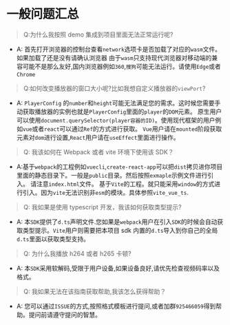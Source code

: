 # 一般问题汇总

> Q:为什么我按照 demo 集成到项目里面无法正常运行呢?

- A: 首先打开浏览器的控制台查看`network`选项卡是否加载了对应的`wasm`文件。如果加载了还是没有请确认浏览器
  由于`wasm`只支持现代浏览器对移动端的兼容可能不是那么友好,国内浏览器例如`360`,`搜狗`可能无法运行。请使用`Edge`或者
  `Chrome`

> Q:如何改变播放器的窗口大小呢?比如我想自定义播放器的`viewPort`?

- A: `PlayerConfig` 的`number`和`height`可能无法满足您的需求。这时候您需要手动获取播放器的实例也就是`PlayerConfig`里面的`player`的`DOM`元素。
  原生用户可以使用`document.querySelector(player容器的ID)`。使用现代框架的用户例如`vue`或者`react`可以通过`Ref`的方式进行获取。
  `Vue`用户请在`mounted`阶段获取元素对`dom`进行设置,`React`用户请在`useEffect`里面进行操作。

> Q: 我该如何在 Webpack 或者 vite 环境下使用该 SDK？

- A:基于`webpack`的工程例如`vuecli`,`create-react-app`可以把`dist`拷贝进你项目里面的静态目录下。一般是`public`目录。然后按照`exmaple`示例文件进行引入。
  请注意`index.html`文件。
  基于`Vite`的工程。就只能采用`window`的方式进行引入。因为`vite`无法识别非`esm`的模块。具体参照`vite_vue_ts`.

> Q: 我如果是使用 typescript 开发，我该如何获取类型提示?

- A: 本`SDK`提供了`d.ts`声明文件.您如果是`webpack`用户在引入`SDK`的时候会自动获取类型提示。`Vite`用户则需要把本项目 sdk 内置的`d.ts`导入到你自己的全局`d.ts`里面以获取类型支持。

> Q: 为什么我播放 h264 或者 h265 卡顿?

- A: 本`SDK`采用软解码,受限于用户设备,如果设备良好,请优先检查视频码率以及格式。

> Q: 我如果无法在该指南获取帮助,我该怎么获得帮助？

- A: 您可以通过`ISSUE`的方式,按照格式模板进行提问,或者加群`925466059`得到帮助。提问前请遵守提问的智慧。
